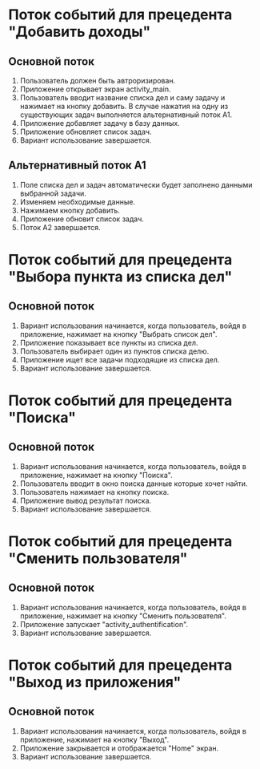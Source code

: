 # Поток событий для прецедента "Добавить доходы"
## Основной поток
   
  1. Пользователь должен быть автроризирован.
  2. Приложение открывает экран activity_main.
  3. Пользователь вводит название списка дел и саму задачу и нажимает на кнопку добавить. В случае нажатия на одну из существующих задач выполняется альтернативный поток А1.
  4. Приложение добавляет задачу в базу данных.
  5. Приложение обновляет список задач.
  6. Вариант использование завершается.

## Альтернативный поток А1

  1. Поле списка дел и задач автоматически будет заполнено данными выбранной задачи.  
  2. Изменяем необходимые данные.
  3. Нажимаем кнопку добавить.
  4. Приложение обновит список задач.
  5. Поток А2 завершается.

# Поток событий для прецедента "Выбора пункта из списка дел"
## Основной поток
   
  1. Вариант использования начинается, когда пользователь, войдя в приложение,
	     нажимает на кнопку "Выбрать список дел".
  2. Приложение показывает все пункты из списка дел.
  3. Пользователь выбирает один из пунктов списка делю.
  4. Приложение ищет все задачи подходящие из списка дел.
  5. Вариант использование завершается.

# Поток событий для прецедента "Поиска"
## Основной поток
   
  1. Вариант использования начинается, когда пользователь, войдя в приложение,
	     нажимает на кнопку "Поиска".
  2. Пользователь вводит в окно поиска данные которые хочет найти.
  3. Пользователь нажимает на кнопку поиска.
  4. Приложение вывод результат поиска.
  5. Вариант использование завершается.

# Поток событий для прецедента "Сменить пользователя"
## Основной поток
   
  1. Вариант использования начинается, когда пользователь, войдя в приложение,
	     нажимает на кнопку "Сменить пользователя".
  2. Приложение запускает "activity_authentification".
  6. Вариант использование завершается.


# Поток событий для прецедента "Выход из приложения"
## Основной поток
   
  1. Вариант использования начинается, когда пользователь, войдя в приложение,
	     нажимает на кнопку "Выход".
  2. Приложение закрывается и отображается "Home" экран.
  6. Вариант использование завершается.

